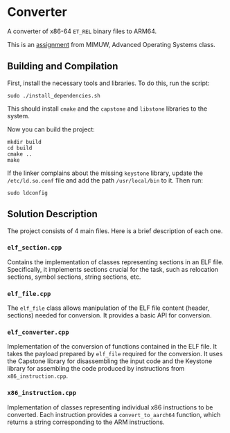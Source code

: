 
# Converter

A converter of x86-64 `ET_REL` binary files to ARM64.

This is an [assignment](https://students.mimuw.edu.pl/ZSO/PUBLIC-SO/2022-2023/z1_elf/index.html) from MIMUW, Advanced Operating Systems class.

## Building and Compilation
First, install the necessary tools and libraries. To do this, run the script:
```
sudo ./install_dependencies.sh
```
This should install `cmake` and the `capstone` and `libstone` libraries to the system.

Now you can build the project:
```
mkdir build
cd build
cmake ..
make
```

If the linker complains about the missing `keystone` library, update the `/etc/ld.so.conf` file and add the path `/usr/local/bin` to it. Then run:
```
sudo ldconfig
```

## Solution Description
The project consists of 4 main files. Here is a brief description of each one.

### `elf_section.cpp`
Contains the implementation of classes representing sections in an ELF file. Specifically, it implements sections crucial for the task, such as relocation sections, symbol sections, string sections, etc.

### `elf_file.cpp`
The `elf_file` class allows manipulation of the ELF file content (header, sections) needed for conversion. It provides a basic API for conversion.

### `elf_converter.cpp`
Implementation of the conversion of functions contained in the ELF file. It takes the payload prepared by `elf_file` required for the conversion. It uses the Capstone library for disassembling the input code and the Keystone library for assembling the code produced by instructions from `x86_instruction.cpp`.

### `x86_instruction.cpp`
Implementation of classes representing individual x86 instructions to be converted. Each instruction provides a `convert_to_aarch64` function, which returns a string corresponding to the ARM instructions.
